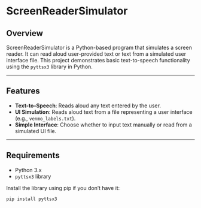 # ScreenReaderSimulator

## Overview
ScreenReaderSimulator is a Python-based program that simulates a screen reader. It can read aloud user-provided text or text from a simulated user interface file. This project demonstrates basic text-to-speech functionality using the `pyttsx3` library in Python.

---

## Features
- **Text-to-Speech**: Reads aloud any text entered by the user.
- **UI Simulation**: Reads aloud text from a file representing a user interface (e.g., `venmo_labels.txt`).
- **Simple Interface**: Choose whether to input text manually or read from a simulated UI file.

---

## Requirements
- Python 3.x
- `pyttsx3` library

Install the library using pip if you don’t have it:

```bash
pip install pyttsx3
